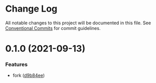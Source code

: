 # Change Log

All notable changes to this project will be documented in this file.
See [Conventional Commits](https://conventionalcommits.org) for commit guidelines.

# 0.1.0 (2021-09-13)


### Features

* fork ([d9b84ee](https://github.com/reme3d2y/test-utils-release/commit/d9b84ee9a8d2e33adeefacc2a20c3009c2493a34))
